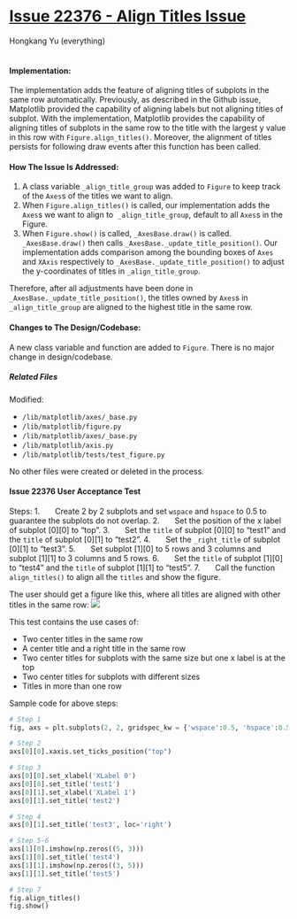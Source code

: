 # [Issue 22376 - Align Titles Issue](https://github.com/matplotlib/matplotlib/issues/22376)
Hongkang Yu (everything)
<br /><br />

#### Implementation:
The implementation adds the feature of aligning titles of subplots in the same row automatically. Previously, as described in the Github issue, Matplotlib provided the capability of aligning labels but not aligning titles of subplot. With the implementation, Matplotlib provides the capability of aligning titles of subplots in the same row to the title with the largest y value in this row with `Figure.align_titles()`. Moreover, the alignment of titles persists for following draw events after this function has been called.

#### How The Issue Is Addressed:
1. A class variable `_align_title_group` was added to `Figure` to keep track of the `Axes`s of the titles we want to align.
2. When `Figure.align_titles()` is called, our implementation adds the `Axes`s we want to align to  `_align_title_group`, default to all `Axes`s in the Figure.
3. When `Figure.show()` is called, `_AxesBase.draw()` is called.  `_AxesBase.draw()` then calls `_AxesBase._update_title_position()`. Our implementation adds comparison among the bounding boxes of `Axes` and `XAxis` respectively to `_AxesBase._update_title_position()` to adjust the y-coordinates of titles in `_align_title_group`.

Therefore, after all adjustments have been done in `_AxesBase._update_title_position()`, the titles owned by `Axes`s in `_align_title_group` are aligned to the highest title in the same row.

#### Changes to The Design/Codebase:
A new class variable and function are added to `Figure`. There is no major change in design/codebase.

##### Related Files
Modified:
* `/lib/matplotlib/axes/_base.py`
* `/lib/matplotlib/figure.py`
* `/lib/matplotlib/axes/_base.py`
* `/lib/matplotlib/axis.py`
* `/lib/matplotlib/tests/test_figure.py`

No other files were created or deleted in the process.

#### Issue 22376 User Acceptance Test
Steps:
1.       Create 2 by 2 subplots and set `wspace` and `hspace` to 0.5 to guarantee the subplots do not overlap.
2.       Set the position of the x label of subplot \[0]\[0] to “top”.
3.       Set the `title` of subplot \[0]\[0] to “test1” and the `title` of subplot \[0]\[1] to “test2”.
4.       Set the `_right_title` of subplot \[0]\[1] to “test3”.
5.       Set subplot \[1]\[0] to 5 rows and 3 columns and subplot \[1]\[1] to 3 columns and 5 rows.
6.       Set the `title` of subplot \[1]\[0] to “test4” and the `title` of subplot \[1]\[1] to “test5”.
7.       Call the function `align_titles()` to align all the `titles` and show the figure.

The user should get a figure like this, where all titles are aligned with other titles in the same row:
![](file:///C:/Users/lande/AppData/Local/Packages/oice_16_974fa576_32c1d314_278/AC/Temp/msohtmlclip1/01/clip_image002.jpg)

This test contains the use cases of:
* Two center titles in the same row
* A center title and a right title in the same row
* Two center titles for subplots with the same size but one x label is at the top
* Two center titles for subplots with different sizes
* Titles in more than one row

Sample code for above steps:
```python
# Step 1  
fig, axs = plt.subplots(2, 2, gridspec_kw = {'wspace':0.5, 'hspace':0.5})  

# Step 2  
axs[0][0].xaxis.set_ticks_position("top")  

# Step 3  
axs[0][0].set_xlabel('XLabel 0')  
axs[0][0].set_title('test1')  
axs[0][1].set_xlabel('XLabel 1')  
axs[0][1].set_title('test2')  

# Step 4  
axs[0][1].set_title('test3', loc='right')  

# Step 5-6  
axs[1][0].imshow(np.zeros((5, 3)))  
axs[1][0].set_title('test4')  
axs[1][1].imshow(np.zeros((3, 5)))  
axs[1][1].set_title('test5')  

# Step 7  
fig.align_titles()  
fig.show()
```